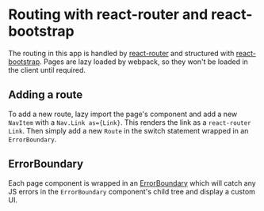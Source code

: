 # Routing with react-router and react-bootstrap

The routing in this app is handled by [react-router](https://github.com/ReactTraining/react-router#readme)
and structured with [react-bootstrap](https://react-bootstrap.github.io).
Pages are lazy loaded by webpack, so they won't be loaded in the client until required.

## Adding a route

To add a new route, lazy import the page's component and add a new `NavItem` with
a `Nav.Link as={Link}`. This renders the link as a `react-router Link`.
Then simply add a new `Route` in the switch statement wrapped in an `ErrorBoundary`.

## ErrorBoundary

Each page component is wrapped in an [ErrorBoundary](https://reactjs.org/docs/error-boundaries.html) which will catch any JS errors
in the `ErrorBoundary` component's child tree and display a custom UI.

